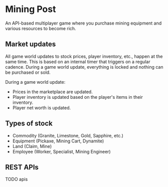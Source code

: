 # Mining Post
An API-based multiplayer game where you purchase mining equipment and various resources to become rich.

## Market updates
All game world updates to stock prices, player inventory, etc., happen at the same time. This is based on an internal timer that triggers on a regular cadence. During a game world update, everything is locked and nothing can be purchased or sold.

During a game world update:
- Prices in the marketplace are updated.
- Player inventory is updated based on the player's items in their inventory.
- Player net worth is updated.

## Types of stock
- Commodity (Granite, Limestone, Gold, Sapphire, etc.)
- Equipment (Pickaxe, Mining Cart, Dynamite)
- Land (Claim, Mine)
- Employee (Worker, Specialist, Mining Engineer)

## REST APIs
TODO apis
